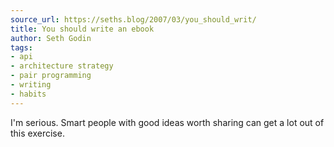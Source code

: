 ```yaml
---
source_url: https://seths.blog/2007/03/you_should_writ/
title: You should write an ebook
author: Seth Godin
tags:
- api
- architecture strategy
- pair programming
- writing
- habits
---
```


I'm serious. Smart people with good ideas worth sharing can get a lot out of this exercise.
